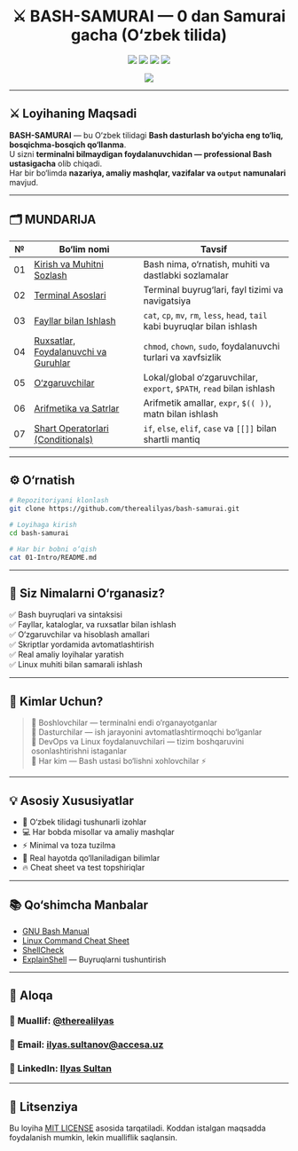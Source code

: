 <h1 align="center">⚔️ BASH-SAMURAI — 0 dan Samurai gacha (O‘zbek tilida)</h1>

<p align="center">
  <img src="https://img.shields.io/badge/Language-Bash-blue?style=flat-square">
  <img src="https://img.shields.io/badge/Level-Beginner%20→%20Pro-green?style=flat-square">
  <img src="https://img.shields.io/github/license/therealilyas/bash-samurai?style=flat-square">
  <img src="https://img.shields.io/github/stars/therealilyas/bash-samurai?style=social">
</p>

<p align="center">
  <img src="https://readme-typing-svg.herokuapp.com?font=Fira+Code&size=22&duration=3000&pause=800&color=00FFB3&center=true&vCenter=true&width=600&lines=Bash+%E2%9C%85+0+dan+Hero+gacha!;Linux+Buyruqlarini+Mukammal+O‘rganing!;Avtomatlashtirish+va+Skripting+Sirlari!;Bash+Samurai+Bo'ling⚔️">
</p>

---

## ⚔️ Loyihaning Maqsadi

**BASH-SAMURAI** — bu O‘zbek tilidagi **Bash dasturlash bo‘yicha eng to‘liq, bosqichma-bosqich qo‘llanma**.  
U sizni **terminalni bilmaydigan foydalanuvchidan — professional Bash ustasigacha** olib chiqadi.  
Har bir bo‘limda **nazariya, amaliy mashqlar, vazifalar va `output` namunalari** mavjud.

---

## 🗂️ MUNDARIJA

| №  | Bo‘lim nomi | Tavsif |
|----|--------------|--------|
| 01 | [Kirish va Muhitni Sozlash](./01-Intro/README.md) | Bash nima, o‘rnatish, muhiti va dastlabki sozlamalar |
| 02 | [Terminal Asoslari](./02-Terminal-Basics/README.md) | Terminal buyrug‘lari, fayl tizimi va navigatsiya |
| 03 | [Fayllar bilan Ishlash](./03-File-Operations/README.md) | `cat`, `cp`, `mv`, `rm`, `less`, `head`, `tail` kabi buyruqlar bilan ishlash |
| 04 | [Ruxsatlar, Foydalanuvchi va Guruhlar](./04-Permissions-Users/README.md) | `chmod`, `chown`, `sudo`, foydalanuvchi turlari va xavfsizlik |
| 05 | [O‘zgaruvchilar](./05-Variables/README.md) | Lokal/global o‘zgaruvchilar, `export`, `$PATH`, `read` bilan ishlash |
| 06 | [Arifmetika va Satrlar](./06-Arithmetics-Strings/README.md) | Arifmetik amallar, `expr`, `$(( ))`, matn bilan ishlash |
| 07 | [Shart Operatorlari (Conditionals)](./07-Conditionals/README.md) | `if`, `else`, `elif`, `case` va `[[]]` bilan shartli mantiq |

---

## ⚙️ O‘rnatish

```bash
# Repozitoriyani klonlash
git clone https://github.com/therealilyas/bash-samurai.git

# Loyihaga kirish
cd bash-samurai

# Har bir bobni o‘qish
cat 01-Intro/README.md
```

---

## 🧠 Siz Nimalarni O‘rganasiz?

✅ Bash buyruqlari va sintaksisi  
✅ Fayllar, kataloglar, va ruxsatlar bilan ishlash  
✅ O‘zgaruvchilar va hisoblash amallari  
✅ Skriptlar yordamida avtomatlashtirish  
✅ Real amaliy loyihalar yaratish  
✅ Linux muhiti bilan samarali ishlash

---

## 💪 Kimlar Uchun?

> 🔹 Boshlovchilar — terminalni endi o‘rganayotganlar  
> 🔹 Dasturchilar — ish jarayonini avtomatlashtirmoqchi bo‘lganlar  
> 🔹 DevOps va Linux foydalanuvchilari — tizim boshqaruvini osonlashtirishni istaganlar  
> 🔹 Har kim — Bash ustasi bo‘lishni xohlovchilar ⚡

---

## 💡 Asosiy Xususiyatlar

- 📘 O‘zbek tilidagi tushunarli izohlar  
- 💻 Har bobda misollar va amaliy mashqlar  
- ⚡ Minimal va toza tuzilma  
- 🧠 Real hayotda qo‘llaniladigan bilimlar  
- 🔥 Cheat sheet va test topshiriqlar

---

## 📚 Qo‘shimcha Manbalar

* [GNU Bash Manual](https://www.gnu.org/software/bash/manual/bash.html)
* [Linux Command Cheat Sheet](https://phoenixnap.com/kb/linux-commands-cheat-sheet)
* [ShellCheck](https://www.shellcheck.net/)
* [ExplainShell](https://explainshell.com/) — Buyruqlarni tushuntirish

---

## 💬 Aloqa
### 👤 **Muallif:** [@therealilyas](https://github.com/therealilyas)
### 📧 **Email:** [ilyas.sultanov@accesa.uz](mailto:youremail@accesa.uz)
### 💼 **LinkedIn:** [Ilyas Sultan](https://www.linkedin.com/in/ilyas-sultanov/)

---

## 🏁 Litsenziya

Bu loyiha [MIT LICENSE](./LICENSE) asosida tarqatiladi.
Koddan istalgan maqsadda foydalanish mumkin, lekin mualliflik saqlansin.